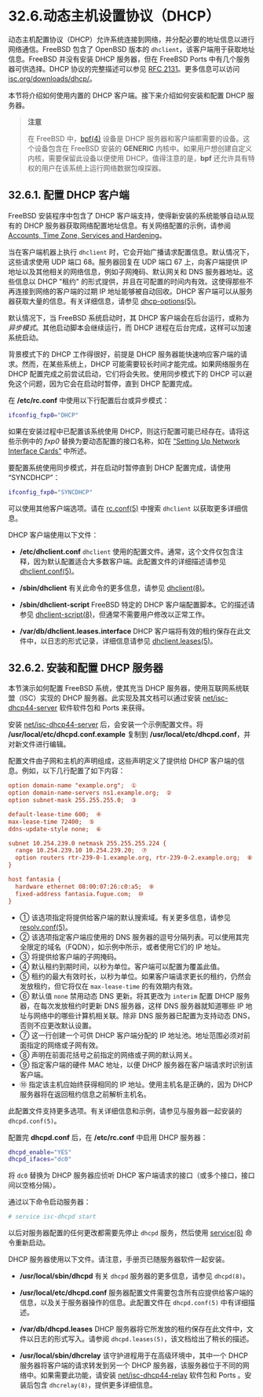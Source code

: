 # 32.6.动态主机设置协议（DHCP）

动态主机配置协议（DHCP）允许系统连接到网络，并分配必要的地址信息以进行网络通信。FreeBSD 包含了 OpenBSD 版本的 `dhclient`，该客户端用于获取地址信息。FreeBSD 并没有安装 DHCP 服务器，但在 FreeBSD Ports  中有几个服务器可供选择。DHCP 协议的完整描述可以参见 [RFC 2131](http://www.freesoft.org/CIE/RFC/2131/)。更多信息可以访问 [isc.org/downloads/dhcp/](http://www.isc.org/downloads/dhcp/)。

本节将介绍如何使用内置的 DHCP 客户端。接下来介绍如何安装和配置 DHCP 服务器。

>**注意**
>
>在 FreeBSD 中，[bpf(4)](https://man.freebsd.org/cgi/man.cgi?query=bpf&sektion=4&format=html) 设备是 DHCP 服务器和客户端都需要的设备。这个设备包含在 FreeBSD 安装的 **GENERIC** 内核中。如果用户想创建自定义内核，需要保留此设备以便使用 DHCP。值得注意的是，**bpf** 还允许具有特权的用户在该系统上运行网络数据包嗅探器。

## 32.6.1. 配置 DHCP 客户端

FreeBSD 安装程序中包含了 DHCP 客户端支持，使得新安装的系统能够自动从现有的 DHCP 服务器获取网络配置地址信息。有关网络配置的示例，请参阅 [Accounts, Time Zone, Services and Hardening](https://docs.freebsd.org/en/books/handbook/bsdinstall/#bsdinstall-post)。

当在客户端机器上执行 `dhclient` 时，它会开始广播请求配置信息。默认情况下，这些请求使用 UDP 端口 68。服务器回复在 UDP 端口 67 上，向客户端提供 IP 地址以及其他相关的网络信息，例如子网掩码、默认网关和 DNS 服务器地址。这些信息以 DHCP "租约" 的形式提供，并且在可配置的时间内有效。这使得那些不再连接到网络的客户端的过期 IP 地址能够被自动回收。DHCP 客户端可以从服务器获取大量的信息。有关详细信息，请参见 [dhcp-options(5)](https://man.freebsd.org/cgi/man.cgi?query=dhcp-options&sektion=5&format=html)。

默认情况下，当 FreeBSD 系统启动时，其 DHCP 客户端会在后台运行，或称为 *异步模式*。其他启动脚本会继续运行，而 DHCP 进程在后台完成，这样可以加速系统启动。

背景模式下的 DHCP 工作得很好，前提是 DHCP 服务器能快速响应客户端的请求。然而，在某些系统上，DHCP 可能需要较长时间才能完成。如果网络服务在 DHCP 配置完成之前尝试启动，它们将会失败。使用同步模式下的 DHCP 可以避免这个问题，因为它会在启动时暂停，直到 DHCP 配置完成。

在 **/etc/rc.conf** 中使用以下行配置后台或异步模式：

```sh
ifconfig_fxp0="DHCP"
```

如果在安装过程中已配置该系统使用 DHCP，则这行配置可能已经存在。请将这些示例中的 *fxp0* 替换为要动态配置的接口名称，如在 [“Setting Up Network Interface Cards”](https://docs.freebsd.org/en/books/handbook/config/#config-network-setup) 中所述。

要配置系统使用同步模式，并在启动时暂停直到 DHCP 配置完成，请使用 “SYNCDHCP”：

```sh
ifconfig_fxp0="SYNCDHCP"
```

可以使用其他客户端选项。请在 [rc.conf(5)](https://man.freebsd.org/cgi/man.cgi?query=rc.conf&sektion=5&format=html) 中搜索 `dhclient` 以获取更多详细信息。

DHCP 客户端使用以下文件：

* **/etc/dhclient.conf**
  `dhclient` 使用的配置文件。通常，这个文件仅包含注释，因为默认配置适合大多数客户端。此配置文件的详细描述请参见 [dhclient.conf(5)](https://man.freebsd.org/cgi/man.cgi?query=dhclient.conf&sektion=5&format=html)。

* **/sbin/dhclient**
  有关此命令的更多信息，请参见 [dhclient(8)](https://man.freebsd.org/cgi/man.cgi?query=dhclient&sektion=8&format=html)。

* **/sbin/dhclient-script**
  FreeBSD 特定的 DHCP 客户端配置脚本。它的描述请参见 [dhclient-script(8)](https://man.freebsd.org/cgi/man.cgi?query=dhclient-script&sektion=8&format=html)，但通常不需要用户修改以正常工作。

* **/var/db/dhclient.leases.interface**
  DHCP 客户端将有效的租约保存在此文件中，以日志的形式记录，详细信息请参见 [dhclient.leases(5)](https://man.freebsd.org/cgi/man.cgi?query=dhclient.leases&sektion=5&format=html)。

## 32.6.2. 安装和配置 DHCP 服务器

本节演示如何配置 FreeBSD 系统，使其充当 DHCP 服务器，使用互联网系统联盟（ISC）实现的 DHCP 服务器。此实现及其文档可以通过安装 [net/isc-dhcp44-server](https://cgit.freebsd.org/ports/tree/net/isc-dhcp44-server/) 软件软件包和 Ports 来获得。

安装 [net/isc-dhcp44-server](https://cgit.freebsd.org/ports/tree/net/isc-dhcp44-server/) 后，会安装一个示例配置文件。将 **/usr/local/etc/dhcpd.conf.example** 复制到 **/usr/local/etc/dhcpd.conf**，并对新文件进行编辑。

配置文件由子网和主机的声明组成，这些声明定义了提供给 DHCP 客户端的信息。例如，以下几行配置了如下内容：

```ini
option domain-name "example.org";  ①
option domain-name-servers ns1.example.org;  ②
option subnet-mask 255.255.255.0;  ③

default-lease-time 600;  ④
max-lease-time 72400;  ⑤
ddns-update-style none;  ⑥

subnet 10.254.239.0 netmask 255.255.255.224 {
  range 10.254.239.10 10.254.239.20;  ⑦
  option routers rtr-239-0-1.example.org, rtr-239-0-2.example.org;  ⑧
}

host fantasia {
  hardware ethernet 08:00:07:26:c0:a5;  ⑨
  fixed-address fantasia.fugue.com;  ⑩
}
```

* ① 该选项指定将提供给客户端的默认搜索域。有关更多信息，请参见 [resolv.conf(5)](https://man.freebsd.org/cgi/man.cgi?query=resolv.conf&sektion=5&format=html)。
* ② 该选项指定客户端应使用的 DNS 服务器的逗号分隔列表。可以使用其完全限定的域名（FQDN），如示例中所示，或者使用它们的 IP 地址。
* ③ 将提供给客户端的子网掩码。
* ④ 默认租约到期时间，以秒为单位。客户端可以配置为覆盖此值。
* ⑤ 租约的最大有效时长，以秒为单位。如果客户端请求更长的租约，仍然会发放租约，但它将仅在 `max-lease-time` 的有效期内有效。
* ⑥ 默认值 `none` 禁用动态 DNS 更新。将其更改为 `interim` 配置 DHCP 服务器，在每次发放租约时更新 DNS 服务器，这样 DNS 服务器就知道哪些 IP 地址与网络中的哪些计算机相关联。除非 DNS 服务器已配置为支持动态 DNS，否则不应更改默认设置。
* ⑦ 这一行创建一个可供 DHCP 客户端分配的 IP 地址池。地址范围必须对前面指定的网络或子网有效。
* ⑧ 声明在前面花括号之前指定的网络或子网的默认网关。
* ⑨ 指定客户端的硬件 MAC 地址，以便 DHCP 服务器在客户端请求时识别该客户端。
* ⑩ 指定该主机应始终获得相同的 IP 地址。使用主机名是正确的，因为 DHCP 服务器将在返回租约信息之前解析主机名。

此配置文件支持更多选项。有关详细信息和示例，请参见与服务器一起安装的 `dhcpd.conf(5)`。

配置完 **dhcpd.conf** 后，在 **/etc/rc.conf** 中启用 DHCP 服务器：

```sh
dhcpd_enable="YES"
dhcpd_ifaces="dc0"
```

将 `dc0` 替换为 DHCP 服务器应侦听 DHCP 客户端请求的接口（或多个接口，接口间以空格分隔）。

通过以下命令启动服务器：

```sh
# service isc-dhcpd start
```

以后对服务器配置的任何更改都需要先停止 `dhcpd` 服务，然后使用 [service(8)](https://man.freebsd.org/cgi/man.cgi?query=service&sektion=8&format=html) 命令重新启动。

DHCP 服务器使用以下文件。请注意，手册页已随服务器软件一起安装。

* **/usr/local/sbin/dhcpd**
  有关 `dhcpd` 服务器的更多信息，请参见 `dhcpd(8)`。

* **/usr/local/etc/dhcpd.conf**
  服务器配置文件需要包含所有应提供给客户端的信息，以及关于服务器操作的信息。此配置文件在 `dhcpd.conf(5)` 中有详细描述。

* **/var/db/dhcpd.leases**
  DHCP 服务器将它所发放的租约保存在此文件中，文件以日志的形式写入。请参阅 `dhcpd.leases(5)`，该文档给出了稍长的描述。

* **/usr/local/sbin/dhcrelay**
  该守护进程用于在高级环境中，其中一个 DHCP 服务器将客户端的请求转发到另一个 DHCP 服务器，该服务器位于不同的网络中。如果需要此功能，请安装 [net/isc-dhcp44-relay](https://cgit.freebsd.org/ports/tree/net/isc-dhcp44-relay/) 软件包和 Ports 。安装后包含 `dhcrelay(8)`，提供更多详细信息。
